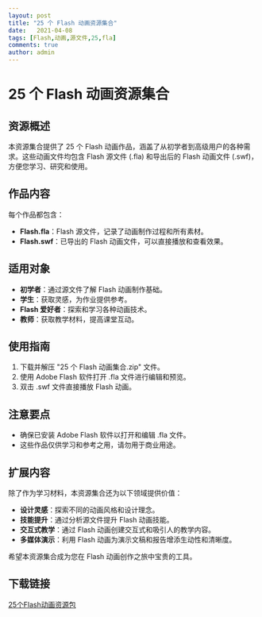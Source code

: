 ```yaml
---
layout: post
title: "25 个 Flash 动画资源集合"
date:   2021-04-08
tags: [Flash,动画,源文件,25,fla]
comments: true
author: admin
---
```

# 25 个 Flash 动画资源集合

## 资源概述

本资源集合提供了 25 个 Flash 动画作品，涵盖了从初学者到高级用户的各种需求。这些动画文件均包含 Flash 源文件 (.fla) 和导出后的 Flash 动画文件 (.swf)，方便您学习、研究和使用。

## 作品内容

每个作品都包含：

- **Flash.fla**：Flash 源文件，记录了动画制作过程和所有素材。
- **Flash.swf**：已导出的 Flash 动画文件，可以直接播放和查看效果。

## 适用对象

- **初学者**：通过源文件了解 Flash 动画制作基础。
- **学生**：获取灵感，为作业提供参考。
- **Flash 爱好者**：探索和学习各种动画技术。
- **教师**：获取教学材料，提高课堂互动。

## 使用指南

1. 下载并解压 "25 个 Flash 动画集合.zip" 文件。
2. 使用 Adobe Flash 软件打开 .fla 文件进行编辑和预览。
3. 双击 .swf 文件直接播放 Flash 动画。

## 注意要点

- 确保已安装 Adobe Flash 软件以打开和编辑 .fla 文件。
- 这些作品仅供学习和参考之用，请勿用于商业用途。

## 扩展内容

除了作为学习材料，本资源集合还为以下领域提供价值：

- **设计灵感**：探索不同的动画风格和设计理念。
- **技能提升**：通过分析源文件提升 Flash 动画技能。
- **交互式教学**：通过 Flash 动画创建交互式和吸引人的教学内容。
- **多媒体演示**：利用 Flash 动画为演示文稿和报告增添生动性和清晰度。

希望本资源集合成为您在 Flash 动画创作之旅中宝贵的工具。

## 下载链接

[25个Flash动画资源包](https://pan.quark.cn/s/03adcfdbd5a6)